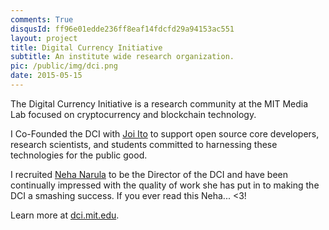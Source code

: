 ```yaml
---
comments: True
disqusId: ff96e01edde236ff8eaf14fdcfd29a94153ac551
layout: project
title: Digital Currency Initiative
subtitle: An institute wide research organization.
pic: /public/img/dci.png
date: 2015-05-15
---
```

The Digital Currency Initiative is a research community at the MIT Media Lab
focused on cryptocurrency and blockchain technology.

I Co-Founded the DCI with [Joi Ito](https://joi.ito.com) to support open source
core developers, research scientists, and students committed to harnessing
these technologies for the public good.

I recruited [Neha Narula](http://nehanarula.org) to be the Director of the DCI and have
been continually impressed with the quality of work she has put in to making
the DCI a smashing success. If you ever read this Neha... <3!

Learn more at [dci.mit.edu](https://dci.mit.edu).

